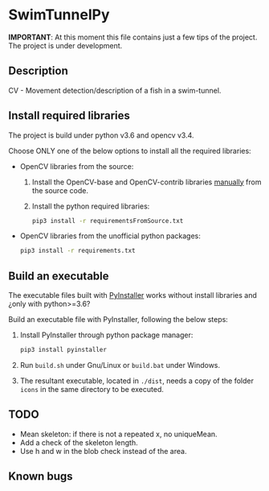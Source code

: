 # SwimTunnelPy

**IMPORTANT**: At this moment this file contains just a few tips of the project. The project is under development.

## Description

CV - Movement detection/description of a fish in a swim-tunnel. 

## Install required libraries

The project is build under python v3.6 and opencv v3.4.

Choose ONLY one of the below options to install all the required libraries:

* OpenCV libraries from the source:
  1. Install the OpenCV-base and OpenCV-contrib libraries [manually](https://docs.opencv.org/3.4.5/d7/d9f/tutorial_linux_install.html) from the source code. 

  2. Install the python required libraries:
      ```bash
      pip3 install -r requirementsFromSource.txt
      ```
* OpenCV libraries from the unofficial python packages:
    ```bash
    pip3 install -r requirements.txt
    ```
## Build an executable

The executable files built with [PyInstaller](http://www.pyinstaller.org/) works without install libraries and ¿only with python>=3.6?

Build an executable file with PyInstaller, following the below steps:

1. Install PyInstaller through python package manager:

   ```bash
   pip3 install pyinstaller
   ```

2. Run `build.sh` under Gnu/Linux or `build.bat` under Windows.

3. The resultant executable, located in `./dist`, needs a copy of the folder `icons` in the same directory to be executed.

## TODO

- Mean skeleton: if there is not a repeated x, no uniqueMean.
- Add a check of the skeleton length.
- Use h and w in the blob check instead of the area.

## Known bugs
